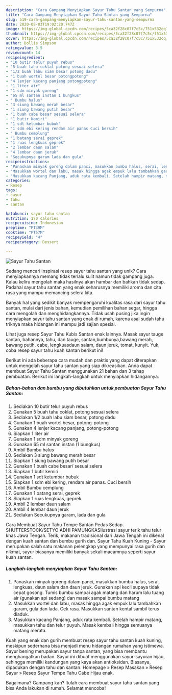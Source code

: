 ```yaml
---
description: "Cara Gampang Menyiapkan Sayur Tahu Santan yang Sempurna"
title: "Cara Gampang Menyiapkan Sayur Tahu Santan yang Sempurna"
slug: 519-cara-gampang-menyiapkan-sayur-tahu-santan-yang-sempurna
date: 2020-08-03T19:02:20.747Z
image: https://img-global.cpcdn.com/recipes/5ca32f28c07f7c5c/751x532cq70/sayur-tahu-santan-foto-resep-utama.jpg
thumbnail: https://img-global.cpcdn.com/recipes/5ca32f28c07f7c5c/751x532cq70/sayur-tahu-santan-foto-resep-utama.jpg
cover: https://img-global.cpcdn.com/recipes/5ca32f28c07f7c5c/751x532cq70/sayur-tahu-santan-foto-resep-utama.jpg
author: Dollie Simpson
ratingvalue: 3.5
reviewcount: 14
recipeingredient:
- "10 butir telur puyuh rebus"
- "5 buah tahu coklat potong sesuai selera"
- "1/2 buah labu siam besar potong dadu"
- "1 buah wortel besar potongpotong"
- "4 lenjer kacang panjang potongpotong"
- "1 liter air"
- "1 sdm minyak goreng"
- "65 ml santan instan 1 bungkus"
- " Bumbu halus"
- "3 siung bawang merah besar"
- "1 siung bawang putih besar"
- "1 buah cabe besar sesuai selera"
- "1 butir kemiri"
- "1 sdt ketumbar bubuk"
- "1 sdm ebi kering rendam air panas Cuci bersih"
- " Bumbu cemplung"
- "1 batang serai geprek"
- "1 ruas lengkuas geprek"
- "2 lembar daun salam"
- "4 lembar daun jeruk"
- "Secukupnya garam lada dan gula"
recipeinstructions:
- "Panaskan minyak goreng dalam panci, masukkan bumbu halus, serai, lengkuas, daun salam dan daun jeruk. Gunakan api kecil supaya tidak cepat gosong. Tumis bumbu sampai agak matang dan harum lalu tuang air (gunakan api sedang) dan masak sampai bumbu matang"
- "Masukkan wortel dan labu, masak hingga agak empuk lalu tambahkan garam, gula dan lada. Cek rasa. Masukkan santan kental sambil terus diaduk."
- "Masukkan kacang Panjang, aduk rata kembali. Setelah hampir matang, masukkan tahu dan telur puyuh. Masak kembali hingga semuanya matang merata."
categories:
- Resep
tags:
- sayur
- tahu
- santan

katakunci: sayur tahu santan 
nutrition: 170 calories
recipecuisine: Indonesian
preptime: "PT39M"
cooktime: "PT57M"
recipeyield: "4"
recipecategory: Dessert

---
```



![Sayur Tahu Santan](https://img-global.cpcdn.com/recipes/5ca32f28c07f7c5c/751x532cq70/sayur-tahu-santan-foto-resep-utama.jpg)

Sedang mencari inspirasi resep sayur tahu santan yang unik? Cara menyiapkannya memang tidak terlalu sulit namun tidak gampang juga. Kalau keliru mengolah maka hasilnya akan hambar dan bahkan tidak sedap. Padahal sayur tahu santan yang enak seharusnya memiliki aroma dan cita rasa yang mampu memancing selera kita.

Banyak hal yang sedikit banyak mempengaruhi kualitas rasa dari sayur tahu santan, mulai dari jenis bahan, kemudian pemilihan bahan segar, hingga cara mengolah dan menghidangkannya. Tidak usah pusing jika ingin menyiapkan sayur tahu santan yang enak di rumah, karena asal sudah tahu triknya maka hidangan ini mampu jadi sajian spesial.

Lihat juga resep Sayur Tahu Kubis Santan enak lainnya. Masak sayur tauge santan, bahannya, tahu, dan tauge, santan,bumbunya,bawang merah, bawang putih, cabe, lengkuasdaun salam, daun jeruk, tomat, kunyit. Yuk, coba resep sayur tahu kuah santan berikut ini!


Berikut ini ada beberapa cara mudah dan praktis yang dapat diterapkan untuk mengolah sayur tahu santan yang siap dikreasikan. Anda dapat membuat Sayur Tahu Santan menggunakan 21 bahan dan 3 tahap pembuatan. Berikut ini langkah-langkah untuk menyiapkan hidangannya.

<!--inarticleads1-->

##### Bahan-bahan dan bumbu yang dibutuhkan untuk pembuatan Sayur Tahu Santan:

1. Sediakan 10 butir telur puyuh rebus
1. Gunakan 5 buah tahu coklat, potong sesuai selera
1. Sediakan 1/2 buah labu siam besar, potong dadu
1. Gunakan 1 buah wortel besar, potong-potong
1. Gunakan 4 lenjer kacang panjang, potong-potong
1. Siapkan 1 liter air
1. Gunakan 1 sdm minyak goreng
1. Gunakan 65 ml santan instan (1 bungkus)
1. Ambil  Bumbu halus
1. Sediakan 3 siung bawang merah besar
1. Siapkan 1 siung bawang putih besar
1. Gunakan 1 buah cabe besar/ sesuai selera
1. Siapkan 1 butir kemiri
1. Gunakan 1 sdt ketumbar bubuk
1. Siapkan 1 sdm ebi kering, rendam air panas. Cuci bersih
1. Ambil  Bumbu cemplung
1. Gunakan 1 batang serai, geprek
1. Siapkan 1 ruas lengkuas, geprek
1. Ambil 2 lembar daun salam
1. Ambil 4 lembar daun jeruk
1. Sediakan Secukupnya garam, lada dan gula


Cara Membuat Sayur Tahu Tempe Santan Pedas Sedap. SHUTTERSTOCK/SETYO ADHI PAMUNGKASIlustrasi sayur terik tahu telur khas Jawa Tengah. Terik, makanan tradisional dari Jawa Tengah ini dikenal dengan kuah santan dan bumbu gurih dan. Sayur Tahu Kuah Kuning - Sayur merupakan salah satu makanan pelengkap yang mempunyai rasa gurih dan nikmat, sayur biasanya memiliki banyak sekali macamnya seperti sayur kuah santan. 

<!--inarticleads2-->

##### Langkah-langkah menyiapkan Sayur Tahu Santan:

1. Panaskan minyak goreng dalam panci, masukkan bumbu halus, serai, lengkuas, daun salam dan daun jeruk. Gunakan api kecil supaya tidak cepat gosong. Tumis bumbu sampai agak matang dan harum lalu tuang air (gunakan api sedang) dan masak sampai bumbu matang
1. Masukkan wortel dan labu, masak hingga agak empuk lalu tambahkan garam, gula dan lada. Cek rasa. Masukkan santan kental sambil terus diaduk.
1. Masukkan kacang Panjang, aduk rata kembali. Setelah hampir matang, masukkan tahu dan telur puyuh. Masak kembali hingga semuanya matang merata.


Kuah yang enak dan gurih membuat resep sayur tahu santan kuah kuning, meskipun sederhana bisa menjadi menu hidangan rumahan yang istimewa. Sayur bening merupakan sayur tanpa santan, yang bisa membantu menghangatkan badan. Sayur ini dibuat menggunakan sayur-sayuran hijau, sehingga memiliki kandungan yang kaya akan antioksidan. Biasanya, dipadukan dengan tahu dan santan. Homepage » Resep Masakan » Resep Sayur » Resep Sayur Tempe Tahu Cabe Hijau enak. 

Bagaimana? Gampang kan? Itulah cara membuat sayur tahu santan yang bisa Anda lakukan di rumah. Selamat mencoba!
